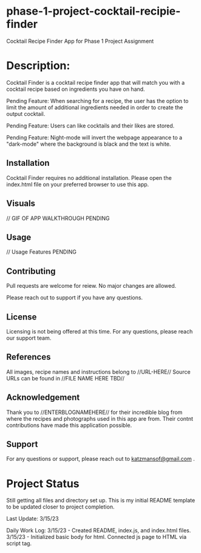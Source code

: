 # phase-1-project-cocktail-recipie-finder

Cocktail Recipe Finder App for Phase 1 Project Assignment


# Description:  

Cocktail Finder is a cocktail recipe finder app that will match you with a cocktail recipe based on ingredients you have on hand.  


Pending Feature: When searching for a recipe, the user has the option to limit the amount of additional ingredients needed in order to create the output cocktail. 

Pending Feature: Users can like cocktails and their likes are stored.

Pending Feature: Night-mode will invert the webpage appearance to a "dark-mode" where the background is black and the text is white. 


## Installation

Cocktail Finder requires no additional installation. 
Please open the index.html file on your preferred browser to use this app.


## Visuals


// GIF OF APP WALKTHROUGH PENDING

## Usage

// Usage Features PENDING


## Contributing

Pull requests are welcome for reiew. 
No major changes are allowed. 

Please reach out to support if you have any questions. 


## License

Licensing is not being offered at this time. 
For any questions, please reach our support team. 

## References

All images, recipe names and instructions belong to //URL-HERE//
Source URLs can be found in //FILE NAME HERE TBD//

## Acknowledgement

Thank you to //ENTERBLOGNAMEHERE// for their incredible blog from where the recipes and photographs used in this app are from. Their contnt contributions have made this application possible. 


## Support

For any questions or support, please reach out to katzmansof@gmail.com . 


# Project Status 

Still getting all files and directory set up. 
This is my initial README template to be updated closer to project completion. 

Last Update: 3/15/23

Daily Work Log: 
3/15/23 - Created README, index.js, and index.html files. 
3/15/23 - Initialized basic body for html. Connected js page to HTML via script tag. 

